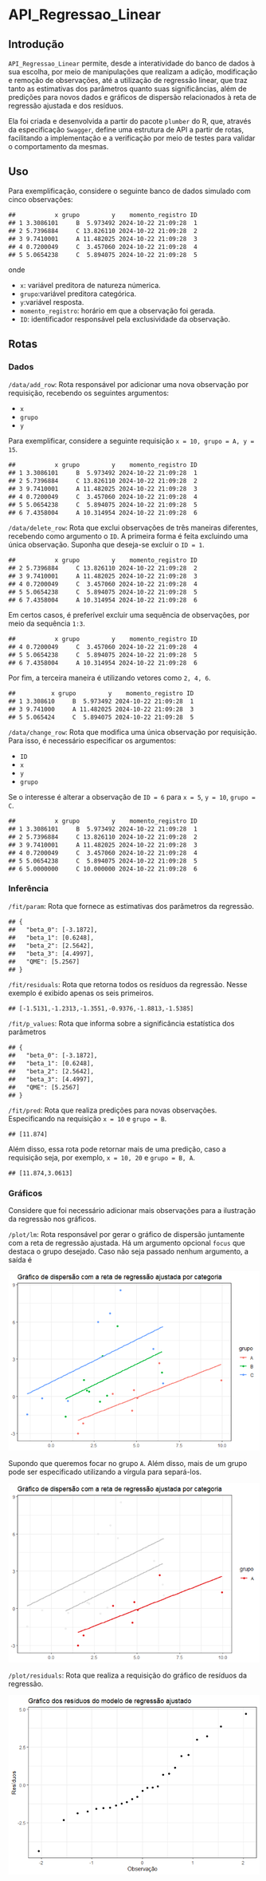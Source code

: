 
# API_Regressao_Linear

## Introdução

`API_Regressao_Linear` permite, desde a interatividade do banco de dados
à sua escolha, por meio de manipulações que realizam a adição,
modificação e remoção de observações, até a utilização de regressão
linear, que traz tanto as estimativas dos parâmetros quanto suas
significâncias, além de predições para novos dados e gráficos de
dispersão relacionados à reta de regressão ajustada e dos resíduos.

Ela foi criada e desenvolvida a partir do pacote `plumber` do R, que,
através da especificação `Swagger`, define uma estrutura de API a partir
de rotas, facilitando a implementação e a verificação por meio de testes
para validar o comportamento da mesmas.

## Uso

Para exemplificação, considere o seguinte banco de dados simulado com
cinco observações:

    ##           x grupo         y    momento_registro ID
    ## 1 3.3086101     B  5.973492 2024-10-22 21:09:28  1
    ## 2 5.7396884     C 13.826110 2024-10-22 21:09:28  2
    ## 3 9.7410001     A 11.482025 2024-10-22 21:09:28  3
    ## 4 0.7200049     C  3.457060 2024-10-22 21:09:28  4
    ## 5 5.0654238     C  5.894075 2024-10-22 21:09:28  5

onde

- `x`: variável preditora de natureza númerica.
- `grupo`:variável preditora categórica.
- `y`:variável resposta.
- `momento_registro`: horário em que a observação foi gerada.
- `ID`: identificador responsável pela exclusividade da observação.

## Rotas

### Dados

`/data/add_row`: Rota responsável por adicionar uma nova observação por
requisição, recebendo os seguintes argumentos:

- `x`
- `grupo`
- `y`

Para exemplificar, considere a seguinte requisição
`x = 10, grupo = A, y = 15`.

    ##           x grupo         y    momento_registro ID
    ## 1 3.3086101     B  5.973492 2024-10-22 21:09:28  1
    ## 2 5.7396884     C 13.826110 2024-10-22 21:09:28  2
    ## 3 9.7410001     A 11.482025 2024-10-22 21:09:28  3
    ## 4 0.7200049     C  3.457060 2024-10-22 21:09:28  4
    ## 5 5.0654238     C  5.894075 2024-10-22 21:09:28  5
    ## 6 7.4358004     A 10.314954 2024-10-22 21:09:28  6

`/data/delete_row`: Rota que exclui observações de três maneiras
diferentes, recebendo como argumento o `ID`. A primeira forma é feita
excluindo uma única observação. Suponha que deseja-se excluir o
`ID = 1`.

    ##           x grupo         y    momento_registro ID
    ## 2 5.7396884     C 13.826110 2024-10-22 21:09:28  2
    ## 3 9.7410001     A 11.482025 2024-10-22 21:09:28  3
    ## 4 0.7200049     C  3.457060 2024-10-22 21:09:28  4
    ## 5 5.0654238     C  5.894075 2024-10-22 21:09:28  5
    ## 6 7.4358004     A 10.314954 2024-10-22 21:09:28  6

Em certos casos, é preferível excluir uma sequência de observações, por
meio da sequência `1:3`.

    ##           x grupo         y    momento_registro ID
    ## 4 0.7200049     C  3.457060 2024-10-22 21:09:28  4
    ## 5 5.0654238     C  5.894075 2024-10-22 21:09:28  5
    ## 6 7.4358004     A 10.314954 2024-10-22 21:09:28  6

Por fim, a terceira maneira é utilizando vetores como `2, 4, 6`.

    ##          x grupo         y    momento_registro ID
    ## 1 3.308610     B  5.973492 2024-10-22 21:09:28  1
    ## 3 9.741000     A 11.482025 2024-10-22 21:09:28  3
    ## 5 5.065424     C  5.894075 2024-10-22 21:09:28  5

`/data/change_row`: Rota que modifica uma única observação por
requisição. Para isso, é necessário especificar os argumentos:

- `ID`
- `x`
- `y`
- `grupo`

Se o interesse é alterar a observação de `ID = 6` para `x = 5`,
`y = 10`, `grupo = C`.

    ##           x grupo         y    momento_registro ID
    ## 1 3.3086101     B  5.973492 2024-10-22 21:09:28  1
    ## 2 5.7396884     C 13.826110 2024-10-22 21:09:28  2
    ## 3 9.7410001     A 11.482025 2024-10-22 21:09:28  3
    ## 4 0.7200049     C  3.457060 2024-10-22 21:09:28  4
    ## 5 5.0654238     C  5.894075 2024-10-22 21:09:28  5
    ## 6 5.0000000     C 10.000000 2024-10-22 21:09:28  6

### Inferência

`/fit/param`: Rota que fornece as estimativas dos parâmetros da
regressão.

    ## {
    ##   "beta_0": [-3.1872],
    ##   "beta_1": [0.6248],
    ##   "beta_2": [2.5642],
    ##   "beta_3": [4.4997],
    ##   "QME": [5.2567]
    ## }

`/fit/residuals`: Rota que retorna todos os resíduos da regressão. Nesse
exemplo é exibido apenas os seis primeiros.

    ## [-1.5131,-1.2313,-1.3551,-0.9376,-1.8813,-1.5385]

`/fit/p_values`: Rota que informa sobre a significância estatística dos
parâmetros

    ## {
    ##   "beta_0": [-3.1872],
    ##   "beta_1": [0.6248],
    ##   "beta_2": [2.5642],
    ##   "beta_3": [4.4997],
    ##   "QME": [5.2567]
    ## }

`/fit/pred`: Rota que realiza predições para novas observações.
Especificando na requisição `x = 10` e `grupo = B`.

    ## [11.874]

Além disso, essa rota pode retornar mais de uma predição, caso a
requisição seja, por exemplo, `x = 10, 20` e `grupo = B, A`.

    ## [11.874,3.0613]

### Gráficos

Considere que foi necessário adicionar mais observações para a
ilustração da regressão nos gráficos.

`/plot/lm`: Rota responsável por gerar o gráfico de dispersão juntamente
com a reta de regressão ajustada. Há um argumento opcional `focus` que
destaca o grupo desejado. Caso não seja passado nenhum argumento, a
saída é

![](README_files/figure-gfm/unnamed-chunk-15-1.png)<!-- -->

Supondo que queremos focar no grupo `A`. Além disso, mais de um grupo
pode ser especificado utilizando a vírgula para separá-los.

![](README_files/figure-gfm/unnamed-chunk-16-1.png)<!-- -->

`/plot/residuals`: Rota que realiza a requisição do gráfico de resíduos
da regressão.

![](README_files/figure-gfm/unnamed-chunk-17-1.png)<!-- -->
